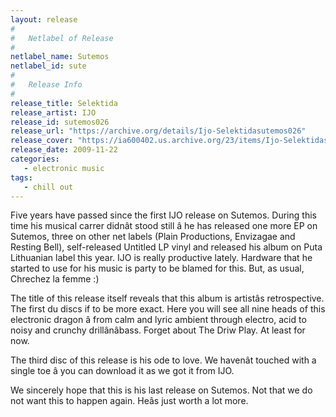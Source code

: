 ```yaml
---
layout: release
#
#   Netlabel of Release
#
netlabel_name: Sutemos
netlabel_id: sute
#
#   Release Info
#
release_title: Selektida
release_artist: IJO
release_id: sutemos026
release_url: "https://archive.org/details/Ijo-Selektidasutemos026"
release_cover: "https://ia600402.us.archive.org/23/items/Ijo-Selektidasutemos026/index.jpg"
release_date: 2009-11-22
categories:
   - electronic music
tags:
   - chill out
---
```

Five years have passed since the first IJO release on Sutemos. During this time his musical carrer didnât stood still â he has released one more EP on Sutemos, three on other net labels (Plain Productions, Envizagae and Resting Bell), self-released Untitled LP vinyl and released his album on Puta Lithuanian label this year. IJO is really productive lately. Hardware that he started to use for his music is party to be blamed for this. But, as usual, Chrechez la femme :)

The title of this release itself reveals that this album is artistâs retrospective. The first du discs if to be more exact. Here you will see all nine heads of this electronic dragon â from calm and lyric ambient through electro, acid to noisy and crunchy drillânâbass. Forget about The Driw Play. At least for now.

The third disc of this release is his ode to love. We havenât touched with a single toe â you can download it as we got it from IJO.

We sincerely hope that this is his last release on Sutemos. Not that we do not want this to happen again. Heâs just worth a lot more.

